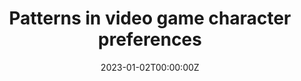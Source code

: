 ---
title: Patterns in video game character preferences
Summary: As a personal project, I extracted player data from an API of a popular video game (League of Legends) to explore player preferences in what kinds of characters they like to play. Analysis code and visualizations can be found {{< staticref "https://github.com/marlietandoc/lol_analysis" "newtab" >}}here{{</staticref >}}!
tags:
  - Research
date: '2023-01-02T00:00:00Z'



# Optional external URL for project (replaces project detail page).
external_link: ''

image:
  caption: 'Network'
  focal_point: Smart



# Slides (optional).
#   Associate this project with Markdown slides.
#   Simply enter your slide deck's filename without extension.
#   E.g. `slides = "example-slides"` references `content/slides/example-slides.md`.
#   Otherwise, set `slides = ""`.
slides: = ""
---